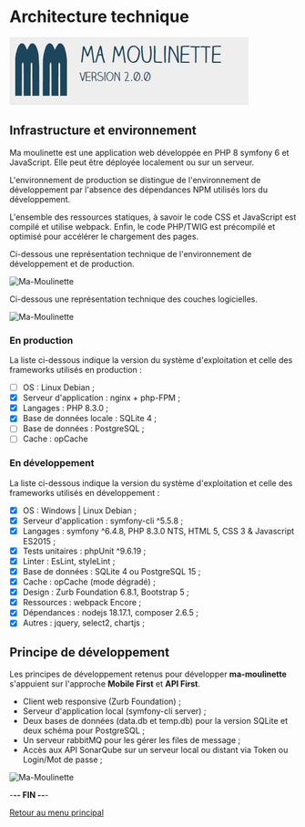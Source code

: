# Architecture technique

![Ma-Moulinette](../../assets/images/home/home-000.jpg)

## Infrastructure et environnement

Ma moulinette est une application web développée en PHP 8 symfony 6 et JavaScript. Elle peut être déployée localement ou sur un serveur.

L'environnement de production se distingue de l'environnement de développement par l'absence des dépendances NPM utilisés lors du développement.

L'ensemble des ressources statiques, à savoir le code CSS et JavaScript est compilé et utilise webpack. Enfin, le code PHP/TWIG est précompilé et optimisé pour accélérer le chargement des pages.

Ci-dessous une représentation technique de l'environnement de développement et de production.

![Ma-Moulinette](/assets/images/architecture/architcture-technique-001.png)

Ci-dessous une représentation technique des couches logicielles.

![Ma-Moulinette](/assets/images/architecture/architcture-technique-002.png)

### En production

La liste ci-dessous indique la version du système d'exploitation et celle des frameworks utilisés en production :

* [ ] OS : Linux Debian ;
* [x] Serveur d'application : nginx + php-FPM ;
* [x] Langages : PHP 8.3.0 ;
* [x] Base de données locale : SQLite 4 ;
* [ ] Base de données : PostgreSQL ;
* [ ] Cache : opCache

### En développement

La liste ci-dessous indique la version du système d'exploitation et celle des frameworks utilisés en développement :

* [x] OS : Windows | Linux Debian ;
* [x] Serveur d'application : symfony-cli ^5.5.8 ;
* [x] Langages : symfony ^6.4.8, PHP 8.3.0 NTS, HTML 5, CSS 3 & Javascript ES2015 ;
* [x] Tests unitaires : phpUnit ^9.6.19 ;
* [x] Linter : EsLint, styleLint ;
* [x] Base de données : SQLite 4 ou PostgreSQL 15 ;
* [x] Cache : opCache (mode dégradé) ;
* [x] Design :  Zurb Foundation 6.8.1, Bootstrap 5 ;
* [x] Ressources : webpack Encore ;
* [x] Dépendances : nodejs 18.17.1, composer 2.6.5 ;
* [x] Autres : jquery, select2, chartjs ;

## Principe de développement

Les principes de développement retenus pour développer **ma-moulinette** s'appuient sur l'approche **Mobile First** et **API First**.

* Client web responsive (Zurb Foundation) ;
* Serveur d'application local (symfony-cli server) ;
* Deux bases de données (data.db et temp.db) pour la version SQLite et deux schéma pour PostgreSQL ;
* Un serveur rabbitMQ pour les gérer les files de message ;
* Accès aux API SonarQube sur un serveur local ou distant via Token ou Login/Mot de passe ;

![Ma-Moulinette](/assets/images/architecture/architecture-fonctionnelle.jpg)

-**-- FIN --**-

[Retour au menu principal](/index.html)
